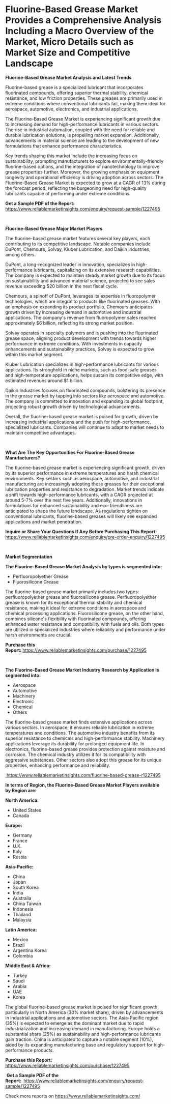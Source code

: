 <p><h1>Fluorine-Based Grease Market Provides a Comprehensive Analysis Including a Macro Overview of the Market, Micro Details such as Market Size and Competitive Landscape</h1></p><p><strong>Fluorine-Based Grease Market Analysis and Latest Trends</strong></p>
<p><p>Fluorine-based grease is a specialized lubricant that incorporates fluorinated compounds, offering superior thermal stability, chemical resistance, and low friction properties. These greases are primarily used in extreme conditions where conventional lubricants fail, making them ideal for aerospace, automotive, electronics, and industrial applications.</p><p>The Fluorine-Based Grease Market is experiencing significant growth due to increasing demand for high-performance lubricants in various sectors. The rise in industrial automation, coupled with the need for reliable and durable lubrication solutions, is propelling market expansion. Additionally, advancements in material science are leading to the development of new formulations that enhance performance characteristics.</p><p>Key trends shaping this market include the increasing focus on sustainability, prompting manufacturers to explore environmentally-friendly fluorine-based options, and the integration of nanotechnology to improve grease properties further. Moreover, the growing emphasis on equipment longevity and operational efficiency is driving adoption across sectors. The Fluorine-Based Grease Market is expected to grow at a CAGR of 13% during the forecast period, reflecting the burgeoning need for high-quality lubricants capable of performing under extreme conditions.</p></p>
<p><strong>Get a Sample PDF of the Report:&nbsp;</strong> <a href="https://www.reliablemarketinsights.com/enquiry/request-sample/1227495?utm_campaign=2667&utm_medium=2&utm_source=Github&utm_content=ia&utm_term=28022025&utm_id=fluorine-based-grease">https://www.reliablemarketinsights.com/enquiry/request-sample/1227495</a></p>
<p>&nbsp;</p>
<p><strong>Fluorine-Based Grease Major Market Players</strong></p>
<p><p>The fluorine-based grease market features several key players, each contributing to its competitive landscape. Notable companies include DuPont, Chemours, Solvay, Kluber Lubrication, and Daikin Industries, among others.</p><p>DuPont, a long-recognized leader in innovation, specializes in high-performance lubricants, capitalizing on its extensive research capabilities. The company is expected to maintain steady market growth due to its focus on sustainability and advanced material science, projected to see sales revenue exceeding $20 billion in the next fiscal cycle.</p><p>Chemours, a spinoff of DuPont, leverages its expertise in fluoropolymer technologies, which are integral to products like fluorinated greases. With an emphasis on expanding its product portfolio, Chemours anticipates growth driven by increasing demand in automotive and industrial applications. The company's revenue from fluoropolymer sales reached approximately $6 billion, reflecting its strong market position.</p><p>Solvay operates in specialty polymers and is pushing into the fluorinated grease space, aligning product development with trends towards higher performance in extreme conditions. With investments in capacity enhancements and sustainability practices, Solvay is expected to grow within this market segment.</p><p>Kluber Lubrication specializes in high-performance lubricants for various applications. Its stronghold in niche markets, such as food-safe greases and high-temperature applications, helps sustain its competitive edge, with estimated revenues around $1 billion.</p><p>Daikin Industries focuses on fluorinated compounds, bolstering its presence in the grease market by tapping into sectors like aerospace and automotive. The company is committed to innovation and expanding its global footprint, projecting robust growth driven by technological advancements.</p><p>Overall, the fluorine-based grease market is poised for growth, driven by increasing industrial applications and the push for high-performance, specialized lubricants. Companies will continue to adapt to market needs to maintain competitive advantages.</p></p>
<p>&nbsp;</p>
<p><strong>What Are The Key Opportunities For Fluorine-Based Grease Manufacturers?</strong></p>
<p><p>The fluorine-based grease market is experiencing significant growth, driven by its superior performance in extreme temperatures and harsh chemical environments. Key sectors such as aerospace, automotive, and industrial manufacturing are increasingly adopting these greases for their exceptional lubrication properties and resistance to degradation. Market trends indicate a shift towards high-performance lubricants, with a CAGR projected at around 5-7% over the next five years. Additionally, innovations in formulations for enhanced sustainability and eco-friendliness are anticipated to shape the future landscape. As regulations tighten on conventional lubricants, fluorine-based greases will likely see expanded applications and market penetration.</p></p>
<p><strong>Inquire or Share Your Questions If Any Before Purchasing This Report:</strong> <a href="https://www.reliablemarketinsights.com/enquiry/pre-order-enquiry/1227495?utm_campaign=2667&utm_medium=2&utm_source=Github&utm_content=ia&utm_term=28022025&utm_id=fluorine-based-grease">https://www.reliablemarketinsights.com/enquiry/pre-order-enquiry/1227495</a></p>
<p>&nbsp;</p>
<p><strong>Market Segmentation</strong></p>
<p><strong>The Fluorine-Based Grease Market Analysis by types is segmented into:</strong></p>
<p><ul><li>Perfluoropolyether Grease</li><li>Fluorosilicone Grease</li></ul></p>
<p><p>The fluorine-based grease market primarily includes two types: perfluoropolyether grease and fluorosilicone grease. Perfluoropolyether grease is known for its exceptional thermal stability and chemical resistance, making it ideal for extreme conditions in aerospace and chemical processing applications. Fluorosilicone grease, on the other hand, combines silicone's flexibility with fluorinated compounds, offering enhanced water resistance and compatibility with fuels and oils. Both types are utilized in specialized industries where reliability and performance under harsh environments are crucial.</p></p>
<p><strong>Purchase this Report:&nbsp;</strong><a href="https://www.reliablemarketinsights.com/purchase/1227495?utm_campaign=2667&utm_medium=2&utm_source=Github&utm_content=ia&utm_term=28022025&utm_id=fluorine-based-grease">https://www.reliablemarketinsights.com/purchase/1227495</a></p>
<p>&nbsp;</p>
<p><strong>The Fluorine-Based Grease Market Industry Research by Application is segmented into:</strong></p>
<p><ul><li>Aerospace</li><li>Automotive</li><li>Machinery</li><li>Electronic</li><li>Chemical</li><li>Others</li></ul></p>
<p><p>The fluorine-based grease market finds extensive applications across various sectors. In aerospace, it ensures reliable lubrication in extreme temperatures and conditions. The automotive industry benefits from its superior resistance to chemicals and high-performance stability. Machinery applications leverage its durability for prolonged equipment life. In electronics, fluorine-based grease provides protection against moisture and corrosion. The chemical industry utilizes it for its compatibility with aggressive substances. Other sectors also adopt this grease for its unique properties, enhancing performance and reliability.</p></p>
<p><a href="https://www.reliablemarketinsights.com/fluorine-based-grease-r1227495?utm_campaign=2667&utm_medium=2&utm_source=Github&utm_content=ia&utm_term=28022025&utm_id=fluorine-based-grease">&nbsp;https://www.reliablemarketinsights.com/fluorine-based-grease-r1227495</a></p>
<p><strong>In terms of Region, the Fluorine-Based Grease Market Players available by Region are:</strong></p>
<p>
    <p> <strong> North America: </strong>
        <ul>
            <li>United States</li>
            <li>Canada</li>
        </ul>
        </p> 
    <p> <strong> Europe: </strong>
        <ul>
            <li>Germany</li>
            <li>France</li>
            <li>U.K.</li>
            <li>Italy</li>
            <li>Russia</li>
        </ul>
        </p> 
    <p> <strong> Asia-Pacific: </strong>
        <ul>
            <li>China</li>
            <li>Japan</li>
            <li>South Korea</li>
            <li>India</li>
            <li>Australia</li>
            <li>China Taiwan</li>
            <li>Indonesia</li>
            <li>Thailand</li>
            <li>Malaysia</li>
        </ul>
        </p> 
    <p> <strong> Latin America: </strong>
        <ul>
            <li>Mexico</li>
            <li>Brazil</li>
            <li>Argentina Korea</li>
            <li>Colombia</li>
        </ul>
        </p> 
    <p> <strong> Middle East & Africa: </strong>
        <ul>
            <li>Turkey</li>
            <li>Saudi</li>
            <li>Arabia</li>
            <li>UAE</li>
            <li>Korea</li>
        </ul>
    </p>
    </p>
<p><p>The global fluorine-based grease market is poised for significant growth, particularly in North America (30% market share), driven by advancements in industrial applications and automotive sectors. The Asia-Pacific region (35%) is expected to emerge as the dominant market due to rapid industrialization and increasing demand in manufacturing. Europe holds a substantial share (25%) as sustainability and high-performance lubricants gain traction. China is anticipated to capture a notable segment (10%), aided by its expanding manufacturing base and regulatory support for high-performance products.</p></p>
<p><strong>Purchase this Report: </strong><a href="https://www.reliablemarketinsights.com/purchase/1227495?utm_campaign=2667&utm_medium=2&utm_source=Github&utm_content=ia&utm_term=28022025&utm_id=fluorine-based-grease">https://www.reliablemarketinsights.com/purchase/1227495</a></p>
<p>&nbsp;<strong>Get a Sample PDF of the Report:&nbsp;&nbsp;</strong><a href="https://www.reliablemarketinsights.com/enquiry/request-sample/1227495?utm_campaign=2667&utm_medium=2&utm_source=Github&utm_content=ia&utm_term=28022025&utm_id=fluorine-based-grease">https://www.reliablemarketinsights.com/enquiry/request-sample/1227495</a></p>
<p><strong></strong></p>
<p>Check more reports on <a href="https://www.reliablemarketinsights.com/?utm_campaign=2667&utm_medium=2&utm_source=Github&utm_content=ia&utm_term=28022025&utm_id=fluorine-based-grease">https://www.reliablemarketinsights.com/</a></p>